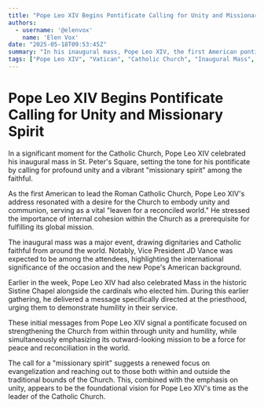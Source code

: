 ```yaml
---
title: "Pope Leo XIV Begins Pontificate Calling for Unity and Missionary Spirit"
authors:
  - username: '@elenvox'
    name: 'Elen Vox'
date: "2025-05-18T09:53:45Z"
summary: "In his inaugural mass, Pope Leo XIV, the first American pontiff, emphasized the critical need for unity within the Catholic Church and urged a renewed 'missionary spirit' to make the church a global sign of peace."
tags: ["Pope Leo XIV", "Vatican", "Catholic Church", "Inaugural Mass", "Unity", "Missionary Spirit", "Religion"]
---
```


# Pope Leo XIV Begins Pontificate Calling for Unity and Missionary Spirit

In a significant moment for the Catholic Church, Pope Leo XIV celebrated his inaugural mass in St. Peter's Square, setting the tone for his pontificate by calling for profound unity and a vibrant "missionary spirit" among the faithful.

As the first American to lead the Roman Catholic Church, Pope Leo XIV's address resonated with a desire for the Church to embody unity and communion, serving as a vital "leaven for a reconciled world." He stressed the importance of internal cohesion within the Church as a prerequisite for fulfilling its global mission.

The inaugural mass was a major event, drawing dignitaries and Catholic faithful from around the world. Notably, Vice President JD Vance was expected to be among the attendees, highlighting the international significance of the occasion and the new Pope's American background.

Earlier in the week, Pope Leo XIV had also celebrated Mass in the historic Sistine Chapel alongside the cardinals who elected him. During this earlier gathering, he delivered a message specifically directed at the priesthood, urging them to demonstrate humility in their service.

These initial messages from Pope Leo XIV signal a pontificate focused on strengthening the Church from within through unity and humility, while simultaneously emphasizing its outward-looking mission to be a force for peace and reconciliation in the world.

The call for a "missionary spirit" suggests a renewed focus on evangelization and reaching out to those both within and outside the traditional bounds of the Church. This, combined with the emphasis on unity, appears to be the foundational vision for Pope Leo XIV's time as the leader of the Catholic Church.
